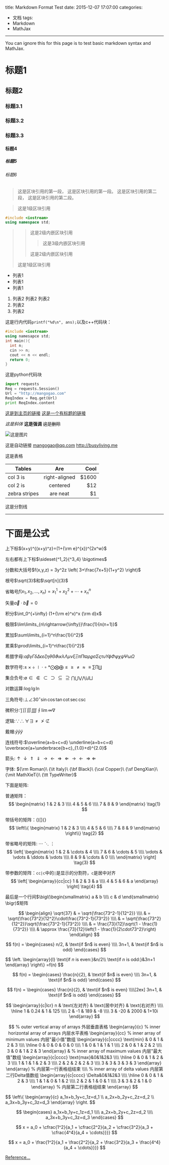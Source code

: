 title: Markdown Format Test
date: 2015-12-07 17:07:00
categories:
  - 文档
tags:
  - Markdown
  - MathJax
---

You can ignore this for this page is to test basic markdown syntax and MathJax.

<!--more-->

# 标题1

## 标题2

### 标题3.1

### 标题3.2

### 标题3.3

#### 标题4

##### 标题5

###### 标题6
 
> 这是区块引用的第一段，
这是区块引用的第一段。
> 这是区块引用的第二段，
这是区块引用的第二段。

> 这是1级区块引用
  ```cpp
  #include <iostream>
  using namespace std;
  ```
> > 这是2级内嵌区块引用
> >
> > > 这是3级内嵌区块引用
> >
> > 这是2级内嵌区块引用
> 
> 这是1级区块引用

* 列表1
* 列表1
* 列表1

1.  列表2
    列表2
    列表2
2. 列表2
3. 列表2

这是行内代码`printf("%d\n", ans);`以及c++代码块：
``` cpp
#include <iostream>
using namesapce std;
int main(){
  int n;
  cin >> n;
  cout << n << endl;
  return 0;
}
```

这是python代码块
``` python
import requests
Req = requests.Session()
Url = "http://mangogao.com"
ReqIndex = Req.get(Url)
print ReqIndex.content
```

[这是到主页的链接](http://busyliving.me)
[这是一个有标题的链接](http://busyliving.me "BusyLiving")


*这是斜体*
**这是强调**
~~这是删除~~

![这是图片](/uploads/123.gif "Pic")

这是自动链接
<mangogao@qq.com>
<http://busyliving.me>

这是表格

| Tables        | Are           | Cool  |
| ------------- |:-------------:| -----:|
| col 3 is      | right-aligned | $1600 |
| col 2 is      | centered      |   $12 |
| zebra stripes | are neat      |    $1 |

这是分割线

---

# 下面是公式

上下标$(x+y)^{(x+y)^z}=(1+{\rm e}^{x})^{2x^w}$

左右都有上下标$\sideset{^1_2}{^3_4} \bigotimes$

分数和大括号$f(x,y,z) = 3y^2z \left( 3+\frac{7x+5}{1+y^2} \right)$

根号$\sqrt{3}$和$\sqrt[n]{3}$

省略号$f(x_1,x_2,\ldots,x_n) = x_1^1 + x_2^2 + \cdots + x_n^n$

矢量$\vec{a}\cdot\vec{b}=0$

积分$\int_0^{+\infty} (1+{\rm e}^x)^x {\rm d}x$

极限$\lim\limits_{n\rightarrow{\infty}}\frac{1}{n(n+1)}$

累加$\sum\limits_{i=1}^n\frac{1}{i^2}$

累乘$\prod\limits_{i=1}^n\frac{1}{i^2}$

希腊字母:$\alpha\beta\gamma\Gamma\delta\Delta\epsilon\varepsilon\zeta\eta\theta\Theta\vartheta\iota\kappa\lambda\Lambda\mu\nu\xi\Xi\pi\Pi\varpi\rho\varrho\sigma\Sigma\varsigma\tau\upsilon\Upsilon\phi\Phi\varphi\chi\psi\Psi\omega\Omega$

数学符号:$\pm\times\div\mid\cdot\circ\ast\bigodot\bigotimes\bigoplus\leq\geq\neq\approx\equiv\sum\prod\coprod$

集合负号:$\emptyset\in\notin\subset\supset\subseteq\supseteq\bigcap\bigcup\bigvee\bigwedge\biguplus\bigsqcup$

对数运算:$\log\lg\ln$

三角符号:$\bot\angle30^\circ\sin\cos\tan\cot\sec\csc$

微积分:$\prime\int\iint\iiint\iiiint\oint\lim\infty\nabla$

逻辑:$\because\therefore\forall\exists\not=\not>\not\subset$

戴帽:$\hat{y}\check{y}\breve{y}$

连线符号:$\overline{a+b+c+d} \underline{a+b+c+d} \overbrace{a+\underbrace{b+c}_{1.0}+d}^{2.0}$

箭头:$\uparrow\downarrow\Uparrow\Downarrow\rightarrow\leftarrow\Rightarrow\Leftarrow\longrightarrow\longleftarrow\Longrightarrow\Longleftarrow$

字体:
${\rm Roman}\ {\it Italy}\ {\bf Black}\ {\cal Copper}\ {\sf DengXian}\ {\mit MathXieTi}\ {\tt TypeWriter}$

下面是矩阵:

普通矩阵：
$$
\begin{matrix}
1 & 2 & 3 \\\\
4 & 5 & 6 \\\\
7 & 8 & 9
\end{matrix} \tag{1}
$$

带括号的矩阵：()[]{}
$$
 \left\\{
 \begin{matrix}
   1 & 2 & 3 \\\\
   4 & 5 & 6 \\\\
   7 & 8 & 9
  \end{matrix}
  \right\\} \tag{2}
$$

带省略号的矩阵: $\cdots\ddots\vdots$
$$
\left[
\begin{matrix}
 1      & 2      & \cdots & 4      \\\\
 7      & 6      & \cdots & 5      \\\\
 \vdots & \vdots & \ddots & \vdots \\\\
 8      & 9      & \cdots & 0      \\\\
\end{matrix}
\right] \tag{3}
$$

带参数的矩阵：`cc|c`中的`|`是显示的分割符，`c`是居中对齐
$$ 
\left[
    \begin{array}{cc|cc}
      1 & 2 & 3 & a \\\\
      4 & 5 & 6 & a
    \end{array}
\right] \tag{4}
$$

最后是一个行间$\bigl(\begin{smallmatrix} a & b \\\\ c & d \end{smallmatrix} \bigr)$矩阵


$$
\begin{align}
\sqrt{37} & = \sqrt{\frac{73^2-1}{12^2}} \\\\
 & = \sqrt{\frac{73^2}{12^2}\cdot\frac{73^2-1}{73^2}} \\\\
 & = \sqrt{\frac{73^2}{12^2}}\sqrt{\frac{73^2-1}{73^2}} \\\\
 & = \frac{73}{12}\sqrt{1 - \frac{1}{73^2}} \\\\
 & \approx \frac{73}{12}\left(1 - \frac{1}{2\cdot73^2}\right)
\end{align}
$$

$$
f(n) =
\begin{cases}
n/2, & \text{if $n$ is even} \\\\
 3n+1, & \text{if $n$ is odd}
\end{cases}
$$

$$
\left.
\begin{array}{l}
\text{if $n$ is even:}&n/2\\\\
\text{if $n$ is odd:}&3n+1
\end{array}
\right\\}
 =f(n)
$$

$$
f(n) =
\begin{cases}
\frac{n}{2}, & \text{if $n$ is even} \\\\
3n+1, & \text{if $n$ is odd}
\end{cases}
$$

$$
f(n) =
\begin{cases}
\frac{n}{2}, & \text{if $n$ is even} \\\\[2ex]
3n+1, & \text{if $n$ is odd}
\end{cases}
$$

$$
\begin{array}{c|lcr}
n & \text{左对齐} & \text{居中对齐} & \text{右对齐} \\\\
\hline
1 & 0.24 & 1 & 125 \\\\
2 & -1 & 189 & -8 \\\\
3 & -20 & 2000 & 1+10i
\end{array}
$$

$$
% outer vertical array of arrays 外层垂直表格
\begin{array}{c}
 % inner horizontal array of arrays 内层水平表格
\begin{array}{cc}
 % inner array of minimum values 内层"最小值"数组
\begin{array}{c|cccc}
\text{min} & 0 & 1 & 2 & 3 \\\\
\hline
 0 & 0 & 0 & 0 & 0 \\\\
 1 & 0 & 1 & 1 & 1 \\\\
 2 & 0 & 1 & 2 & 2 \\\\
 3 & 0 & 1 & 2 & 3
\end{array}
 &
 % inner array of maximum values 内层"最大值"数组
\begin{array}{c|cccc}
\text{max}&0&1&2&3 \\\\
\hline
 0 & 0 & 1 & 2 & 3 \\\\
 1 & 1 & 1 & 2 & 3 \\\\
 2 & 2 & 2 & 2 & 3 \\\\
 3 & 3 & 3 & 3 & 3
\end{array}
\end{array}
 % 内层第一行表格组结束
\\\\
 % inner array of delta values 内层第二行Delta值数组
\begin{array}{c|cccc}
\Delta&0&1&2&3 \\\\
\hline
 0 & 0 & 1 & 2 & 3 \\\\
 1 & 1 & 0 & 1 & 2 \\\\
 2 & 2 & 1 & 0 & 1 \\\\
 3 & 3 & 2 & 1 & 0
\end{array}
 % 内层第二行表格组结束
\end{array}
$$

$$
\left\\{
\begin{array}{c}
a_1x+b_1y+c_1z=d_1 \\\\
a_2x+b_2y+c_2z=d_2 \\\\
a_3x+b_3y+c_3z=d_3
\end{array}
\right.
$$

$$
\begin{cases}
a_1x+b_1y+c_1z=d_1 \\\\
a_2x+b_2y+c_2z=d_2 \\\\
a_3x+b_3y+c_3z=d_3
\end{cases}
$$

$$ 
x = a_0 + \cfrac{1^2}{a_1 + \cfrac{2^2}{a_2 + \cfrac{3^2}{a_3 + \cfrac{4^4}{a_4 + \cdots}}}}
$$

$$
x = a_0 + \frac{1^2}{a_1 + \frac{2^2}{a_2 + \frac{3^2}{a_3 + \frac{4^4}{a_4 + \cdots}}}}
$$


[Reference...](http://www.tuicool.com/articles/mEzqeaM)

